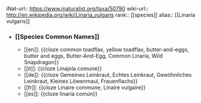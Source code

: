 iNat-url:: https://www.inaturalist.org/taxa/50790
wiki-url:: http://en.wikipedia.org/wiki/Linaria_vulgaris
rank:: [[species]]
alias:: [[Linaria vulgaris]]
- ### [[Species Common Names]]
	- [[en]]: {{cloze common toadflax, yellow toadflax, butter-and-eggs, butter and eggs, Butter-And-Egg, Common Linaria, Wild Snapdragon}}
	- [[it]]: {{cloze Linajola comune}}
	- [[de]]: {{cloze Gemeines Leinkraut, Echtes Leinkraut, Gewöhnliches Leinkraut, Kleines Löwenmaul, Frauenflachs}}
	- [[fr]]: {{cloze Linaire commune, Linaire vulgaire}}
	- [[es]]: {{cloze linaria común}}